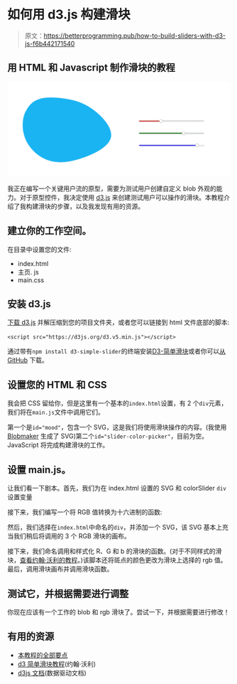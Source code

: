 # 如何用 d3.js 构建滑块

> 原文：<https://betterprogramming.pub/how-to-build-sliders-with-d3-js-f6b442171540>

## 用 HTML 和 Javascript 制作滑块的教程

![](img/f39d25e88062cc16472b5668fabd3f6b.png)

我正在编写一个关键用户流的原型，需要为测试用户创建自定义 blob 外观的能力。对于原型控件，我决定使用 [d3.js](https://d3js.org) 来创建测试用户可以操作的滑块。本教程介绍了我构建滑块的步骤，以及我发现有用的资源。

## 建立你的工作空间。

在目录中设置您的文件:

*   index.html
*   主页. js
*   main.css

## 安装 d3.js

[下载 d3.js](https://d3js.org/) 并解压缩到您的项目文件夹，或者您可以链接到 html 文件底部的脚本:

`<script src="https://d3js.org/d3.v5.min.js"></script>`

通过带有`npm install d3-simple-slider`的终端安装[D3-简单滑块](https://bl.ocks.org/johnwalley/e1d256b81e51da68f7feb632a53c3518)或者你可以[从 GitHub](https://github.com/johnwalley/d3-simple-slider) 下载。

## 设置您的 HTML 和 CSS

我会把 CSS 留给你，但是这里有一个基本的`index.html`设置，有 2 个`div`元素，我们将在`main.js`文件中调用它们。

第一个是`id="mood"`，包含一个 SVG，这是我们将使用滑块操作的内容。(我使用 [Blobmaker](https://www.blobmaker.app/) 生成了 SVG)第二个`id="slider-color-picker"`，目前为空。JavaScript 将完成构建滑块的工作。

## 设置 main.js。

让我们看一下剧本。首先，我们为在 index.html 设置的 SVG 和 colorSlider `div`设置变量

接下来，我们编写一个将 RGB 值转换为十六进制的函数:

然后，我们选择在`index.html`中命名的`div`，并添加一个 SVG，该 SVG 基本上充当我们稍后将调用的 3 个 RGB 滑块的画布。

接下来，我们命名调用和样式化 R、G 和 b 的滑块的函数。(对于不同样式的滑块，[查看约翰·沃利的教程](https://bl.ocks.org/johnwalley/e1d256b81e51da68f7feb632a53c3518)。)该脚本还将斑点的颜色更改为滑块上选择的 rgb 值。最后，调用滑块画布并调用滑块函数。

## 测试它，并根据需要进行调整

你现在应该有一个工作的 blob 和 rgb 滑块了。尝试一下，并根据需要进行修改！

## 有用的资源

*   [本教程的全部要点](https://gist.github.com/carewren/3018610d6857121ad4a43a31366fa342)
*   [d3 简单滑块教程](https://bl.ocks.org/johnwalley/e1d256b81e51da68f7feb632a53c3518)(约翰·沃利)
*   [d3js 文档](https://d3js.org/)(数据驱动文档)